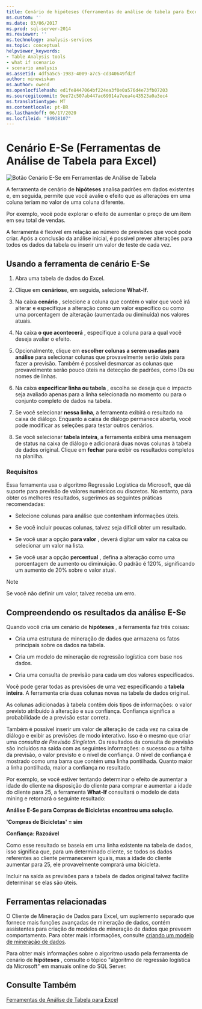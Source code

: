 ```yaml
---
title: Cenário de hipóteses (ferramentas de análise de tabela para Excel) | Microsoft Docs
ms.custom: ''
ms.date: 03/06/2017
ms.prod: sql-server-2014
ms.reviewer: ''
ms.technology: analysis-services
ms.topic: conceptual
helpviewer_keywords:
- Table Analysis tools
- what if scenario
- scenario analysis
ms.assetid: 4df5a5c5-1983-4009-a7c5-cd340649fd2f
author: minewiskan
ms.author: owend
ms.openlocfilehash: ed1fe8447064bf224ea3f0e0a576d4e73fb07203
ms.sourcegitcommit: 9ee72c507ab447ac69014a7eea4e43523a0a3ec4
ms.translationtype: MT
ms.contentlocale: pt-BR
ms.lasthandoff: 06/17/2020
ms.locfileid: "84938107"
---
```

# <a name="what-if-scenario-table-analysis-tools-for-excel"></a>Cenário E-Se (Ferramentas de Análise de Tabela para Excel)
  ![Botão Cenário E-Se em Ferramentas de Análise de Tabela](media/tat-whatif.gif "Botão Cenário E-Se em Ferramentas de Análise de Tabela")

 A ferramenta de cenário de **hipóteses** analisa padrões em dados existentes e, em seguida, permite que você avalie o efeito que as alterações em uma coluna teriam no valor de uma coluna diferente.

 Por exemplo, você pode explorar o efeito de aumentar o preço de um item em seu total de vendas.

 A ferramenta é flexível em relação ao número de previsões que você pode criar. Após a conclusão da análise inicial, é possível prever alterações para todos os dados da tabela ou inserir um valor de teste de cada vez.

## <a name="using-the-what-if-scenario-tool"></a>Usando a ferramenta de cenário E-Se

1.  Abra uma tabela de dados do Excel.

2.  Clique em **cenários**e, em seguida, selecione **What-If**.

3.  Na caixa **cenário** , selecione a coluna que contém o valor que você irá alterar e especifique a alteração como um valor específico ou como uma porcentagem de alteração (aumentada ou diminuída) nos valores atuais.

4.  Na caixa **o que acontecerá** , especifique a coluna para a qual você deseja avaliar o efeito.

5.  Opcionalmente, clique em **escolher colunas a serem usadas para análise** para selecionar colunas que provavelmente serão úteis para fazer a previsão. Também é possível desmarcar as colunas que provavelmente serão pouco úteis na detecção de padrões, como IDs ou nomes de linhas.

6.  Na caixa **especificar linha ou tabela** , escolha se deseja que o impacto seja avaliado apenas para a linha selecionada no momento ou para o conjunto completo de dados na tabela.

7.  Se você selecionar **nessa linha**, a ferramenta exibirá o resultado na caixa de diálogo. Enquanto a caixa de diálogo permanece aberta, você pode modificar as seleções para testar outros cenários.

8.  Se você selecionar **tabela inteira**, a ferramenta exibirá uma mensagem de status na caixa de diálogo e adicionará duas novas colunas à tabela de dados original. Clique em **fechar** para exibir os resultados completos na planilha.

### <a name="requirements"></a>Requisitos
 Essa ferramenta usa o algoritmo Regressão Logística da Microsoft, que dá suporte para previsão de valores numéricos ou discretos. No entanto, para obter os melhores resultados, sugerimos as seguintes práticas recomendadas:

-   Selecione colunas para análise que contenham informações úteis.

-   Se você incluir poucas colunas, talvez seja difícil obter um resultado.

-   Se você usar a opção **para valor** , deverá digitar um valor na caixa ou selecionar um valor na lista.

-   Se você usar a opção **percentual** , defina a alteração como uma porcentagem de aumento ou diminuição. O padrão é 120%, significando um aumento de 20% sobre o valor atual.

> [!NOTE]
>  Se você não definir um valor, talvez receba um erro.

## <a name="understanding-the-results-of-what-if-analysis"></a>Compreendendo os resultados da análise E-Se
 Quando você cria um cenário de **hipóteses** , a ferramenta faz três coisas:

-   Cria uma estrutura de mineração de dados que armazena os fatos principais sobre os dados na tabela.

-   Cria um modelo de mineração de regressão logística com base nos dados.

-   Cria uma consulta de previsão para cada um dos valores especificados.

 Você pode gerar todas as previsões de uma vez especificando a **tabela inteira**. A ferramenta cria duas colunas novas na tabela de dados original.

 As colunas adicionadas à tabela contêm dois tipos de informações: o valor previsto atribuído à alteração e sua confiança. Confiança significa a probabilidade de a previsão estar correta.

 Também é possível inserir um valor de alteração de cada vez na caixa de diálogo e exibir as previsões de modo interativo. Isso é o mesmo que criar uma *consulta de Previsão Singleton*. Os resultados da consulta de previsão são incluídos na saída com as seguintes informações: o sucesso ou a falha da previsão, o valor previsto e o nível de confiança. O nível de confiança é mostrado como uma barra que contém uma linha pontilhada. Quanto maior a linha pontilhada, maior a confiança no resultado.

 Por exemplo, se você estiver tentando determinar o efeito de aumentar a idade do cliente na disposição do cliente para comprar e aumentar a idade do cliente para 25, a ferramenta **What-If** consultará o modelo de data mining e retornará o seguinte resultado:

 **Análise E-Se para Compras de Bicicletas encontrou uma solução.**

 **'Compras de Bicicletas' = sim**

 **Confiança: Razoável**

 Como esse resultado se baseia em uma linha existente na tabela de dados, isso significa que, para um determinado cliente, se todos os dados referentes ao cliente permanecerem iguais, mas a idade do cliente aumentar para 25, ele provavelmente comprará uma bicicleta.

 Incluir na saída as previsões para a tabela de dados original talvez facilite determinar se elas são úteis.

## <a name="related-tools"></a>Ferramentas relacionadas
 O Cliente de Mineração de Dados para Excel, um suplemento separado que fornece mais funções avançadas de mineração de dados, contém assistentes para criação de modelos de mineração de dados que preveem comportamento. Para obter mais informações, consulte [criando um modelo de mineração de dados](creating-a-data-mining-model.md).

 Para obter mais informações sobre o algoritmo usado pela ferramenta de cenário de **hipóteses** , consulte o tópico "algoritmo de regressão logística da Microsoft" em manuais online do SQL Server.

## <a name="see-also"></a>Consulte Também
 [Ferramentas de Análise de Tabela para Excel](table-analysis-tools-for-excel.md)


